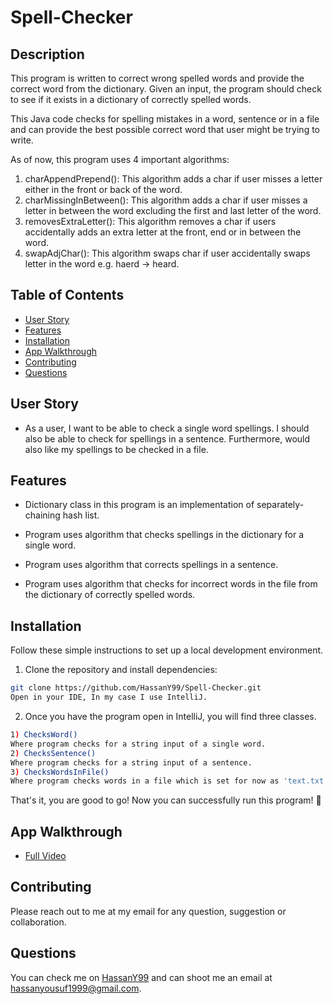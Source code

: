 # Spell-Checker

 ## Description

  This program is written to correct wrong spelled words and provide the correct word from the dictionary. Given an input, the program should check to see if it exists in a dictionary of correctly spelled words.
  
  This Java code checks for spelling mistakes in a word, sentence or in a file and can provide the best possible correct word that user might be trying to write.
  
  As of now, this program uses 4 important algorithms:
  1) charAppendPrepend():
    This algorithm adds a char if user misses a letter either in the front or back of the word.
  2) charMissingInBetween():
    This algorithm adds a char if user misses a letter in between the word excluding the first and last letter of the word.
  3) removesExtraLetter():
    This algorithm removes a char if users accidentally adds an extra letter at the front, end or in between the word.
  4) swapAdjChar():
    This algorithm swaps char if user accidentally swaps letter in the word e.g. haerd -> heard.
  

  ## Table of Contents
  - [User Story](#user-story)
  - [Features](#features)
  - [Installation](#installation)
  - [App Walkthrough](#app-walkthrough)
  - [Contributing](#contributing)
  - [Questions](#questions)

  ## User Story

* As a user, I want to be able to check a single word spellings. I should also be able to check for spellings in a sentence. Furthermore, would also like my spellings to be checked in a file.

## Features

  * Dictionary class in this program is an implementation of separately-chaining hash list.

  * Program uses algorithm that checks spellings in the dictionary for a single word.

  * Program uses algorithm that corrects spellings in a sentence.

  * Program uses algorithm that checks for incorrect words in the file from the dictionary of correctly spelled words.

  ## Installation

  Follow these simple instructions to set up a local development environment.

1. Clone the repository and install dependencies:

  ```bash
  git clone https://github.com/HassanY99/Spell-Checker.git
  Open in your IDE, In my case I use IntelliJ.
  ```

2. Once you have the program open in IntelliJ, you will find three classes.

  ```bash
  1) ChecksWord()
  Where program checks for a string input of a single word.
  2) ChecksSentence()
  Where program checks for a string input of a sentence.
  3) ChecksWordsInFile()
  Where program checks words in a file which is set for now as 'text.txt' but you can use your own text file as well.
  ```

That's it, you are good to go! Now you can successfully run this program! 👾

  
  ## App Walkthrough

  - [Full Video](https://drive.google.com/file/d/1-f5PJy7ANkYomO5w6K9MJtfaSJo9cEzZ/view)
  

  ## Contributing

  Please reach out to me at my email for any question, suggestion or collaboration.

  ## Questions

  You can check me on [HassanY99](https://github.com/HassanY99) and can shoot me an email at hassanyousuf1999@gmail.com.
